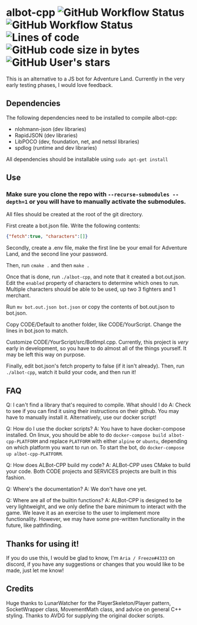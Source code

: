 
# albot-cpp ![GitHub Workflow Status](https://img.shields.io/github/workflow/status/FreezePhoenix/albot-cpp/ubuntu-build?label=ubuntu-build) ![GitHub Workflow Status](https://img.shields.io/github/workflow/status/FreezePhoenix/albot-cpp/alpine-build?label=alpine-build) ![Lines of code](https://img.shields.io/tokei/lines/github/FreezePhoenix/albot-cpp) ![GitHub code size in bytes](https://img.shields.io/github/languages/code-size/FreezePhoenix/albot-cpp) ![GitHub User's stars](https://img.shields.io/github/stars/FreezePhoenix/albot-cpp)

This is an alternative to a JS bot for Adventure Land. Currently in the very early testing phases, I would love feedback.

## Dependencies

The following dependencies need to be installed to compile albot-cpp:

 - nlohmann-json (dev libraries)
 - RapidJSON (dev libraries)
 - LibPOCO (dev, foundation, net, and netssl libraries) 
 - spdlog (runtime and dev libraries)

All dependencies should be installable using `sudo apt-get install`

## Use

### Make sure you clone the repo with `--recurse-submodules --depth=1` or you will have to manually activate the submodules.

All files should be created at the root of the git directory.

First create a bot.json file. Write the following contents:

```json
{"fetch":true, "characters":[]}
```

Secondly, create a .env file, make the first line be your email for Adventure Land, and the second line your password.

Then, run `cmake .` and then `make .`

Once that is done, run `./albot-cpp`, and note that it created a bot.out.json. Edit the `enabled` property of characters to determine which ones to run. Multiple characters should be able to be used, up two 3 fighters and 1 merchant.

Run `mv bot.out.json bot.json` or copy the contents of bot.out.json to bot.json.

Copy CODE/Default to another folder, like CODE/YourScript. Change the lines in bot.json to match.

Customize CODE/YourScript/src/BotImpl.cpp. Currently, this project is *very* early in development, so you have to do almost all of the things yourself. It may be left this way on purpose.

Finally, edit bot.json's fetch property to false (if it isn't already). Then, run `./albot-cpp`, watch it build your code, and then run it!

## FAQ

Q: I can't find a library that's required to compile. What should I do
A: Check to see if you can find it using their instructions on their github. You may have to manually install it. Alternatively, use our docker script!

Q: How do I use the docker scripts?
A: You have to have docker-compose installed. On linux, you should be able to do `docker-compose build albot-cpp-PLATFORM` and replace `PLATFORM` with either `alpine` or `ubuntu`, depending on which platform you want to run on. To start the bot, do `docker-compose up albot-cpp-PLATFORM`.

Q: How does ALBot-CPP build my code?
A: ALBot-CPP uses CMake to build your code. Both CODE projects and SERVICES projects are built in this fashion.

Q: Where's the documentation?
A: We don't have one yet.

Q: Where are all of the builtin functions?
A: ALBot-CPP is designed to be very lightweight, and we only define the bare minimum to interact with the game. We leave it as an exercise to the user to implement more functionality. However, we may have some pre-written functionality in the future, like pathfinding.

## Thanks for using it!

If you do use this, I would be glad to know, I'm `Aria / Freeze#4333` on discord, if you have any suggestions or changes that you would like to be made, just let me know!

## Credits

Huge thanks to LunarWatcher for the PlayerSkeleton/Player pattern, SocketWrapper class, MovementMath class, and advice on general C++ styling.
Thanks to AVDG for supplying the original docker scripts.
